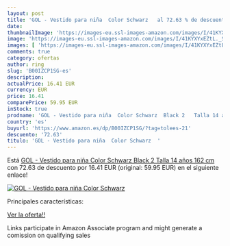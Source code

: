 ```yaml
---
layout: post
title: 'GOL - Vestido para niña  Color Schwarz   al 72.63 % de descuento'
date: 
thumbnailImage: 'https://images-eu.ssl-images-amazon.com/images/I/41KYXYxEZtL._SL200_.jpg'
image: 'https://images-eu.ssl-images-amazon.com/images/I/41KYXYxEZtL._SL200_.jpg'
images: [ 'https://images-eu.ssl-images-amazon.com/images/I/41KYXYxEZtL._SL200_.jpg' ]
comments: true
category: ofertas
author: ring
slug: 'B00IZCP1SG-es'
description:
actualPrice: 16.41 EUR
currency: EUR
price: 16.41
comparePrice: 59.95 EUR
inStock: true
prodname: 'GOL - Vestido para niña  Color Schwarz  Black 2   Talla 14 años  162 cm '
country: 'es'
buyurl: 'https://www.amazon.es/dp/B00IZCP1SG/?tag=tolees-21'
descuento: '72.63'
titulo: 'GOL - Vestido para niña  Color Schwarz  '
---
```


Está [GOL - Vestido para niña  Color Schwarz  Black 2   Talla 14 años  162 cm ](https://www.amazon.es/dp/B00IZCP1SG/?tag=tolees-21) con 72.63 de descuento por 16.41 EUR (original: 59.95 EUR) en el siguiente enlace!

[![GOL - Vestido para niña  Color Schwarz  ](https://images-eu.ssl-images-amazon.com/images/I/41KYXYxEZtL._SL200_.jpg)](https://www.amazon.es/dp/B00IZCP1SG/?tag=tolees-21)

Principales características:


[Ver la oferta!!](https://www.amazon.es/dp/B00IZCP1SG/?tag=tolees-21)

Links participate in Amazon Associate program and might generate a comission on qualifying sales


